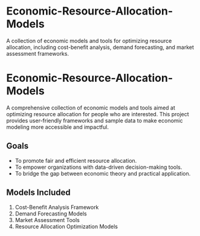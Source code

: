 # Economic-Resource-Allocation-Models
A collection of economic models and tools for optimizing resource allocation, including cost-benefit analysis, demand forecasting, and market assessment frameworks.

# Economic-Resource-Allocation-Models

A comprehensive collection of economic models and tools aimed at optimizing resource allocation for people who are interested. This project provides user-friendly frameworks and sample data to make economic modeling more accessible and impactful.

## Goals
- To promote fair and efficient resource allocation.
- To empower organizations with data-driven decision-making tools.
- To bridge the gap between economic theory and practical application.

## Models Included
1. Cost-Benefit Analysis Framework
2. Demand Forecasting Models
3. Market Assessment Tools
4. Resource Allocation Optimization Models

